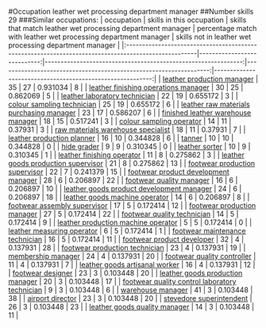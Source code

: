 #Occupation leather wet processing department manager
##Number skills 29
###Similar occupations:
| occupation                                                                                          |   skills in this occupation |   skills that match leather wet processing department manager |   percentage match with leather wet processing department manager |   skills not in leather wet processing department manager |
|:----------------------------------------------------------------------------------------------------|----------------------------:|--------------------------------------------------------------:|------------------------------------------------------------------:|----------------------------------------------------------:|
| [leather production manager](leather_production_manager.md)                                         |                          35 |                                                            27 |                                                          0.931034 |                                                         8 |
| [leather finishing operations manager](leather_finishing_operations_manager.md)                     |                          30 |                                                            25 |                                                          0.862069 |                                                         5 |
| [leather laboratory technician](leather_laboratory_technician.md)                                   |                          22 |                                                            19 |                                                          0.655172 |                                                         3 |
| [colour sampling technician](colour_sampling_technician.md)                                         |                          25 |                                                            19 |                                                          0.655172 |                                                         6 |
| [leather raw materials purchasing manager](leather_raw_materials_purchasing_manager.md)             |                          23 |                                                            17 |                                                          0.586207 |                                                         6 |
| [finished leather warehouse manager](finished_leather_warehouse_manager.md)                         |                          18 |                                                            15 |                                                          0.517241 |                                                         3 |
| [colour sampling operator](colour_sampling_operator.md)                                             |                          14 |                                                            11 |                                                          0.37931  |                                                         3 |
| [raw materials warehouse specialist](raw_materials_warehouse_specialist.md)                         |                          18 |                                                            11 |                                                          0.37931  |                                                         7 |
| [leather production planner](leather_production_planner.md)                                         |                          16 |                                                            10 |                                                          0.344828 |                                                         6 |
| [tanner](tanner.md)                                                                                 |                          10 |                                                            10 |                                                          0.344828 |                                                         0 |
| [hide grader](hide_grader.md)                                                                       |                           9 |                                                             9 |                                                          0.310345 |                                                         0 |
| [leather sorter](leather_sorter.md)                                                                 |                          10 |                                                             9 |                                                          0.310345 |                                                         1 |
| [leather finishing operator](leather_finishing_operator.md)                                         |                          11 |                                                             8 |                                                          0.275862 |                                                         3 |
| [leather goods production supervisor](leather_goods_production_supervisor.md)                       |                          21 |                                                             8 |                                                          0.275862 |                                                        13 |
| [footwear production supervisor](footwear_production_supervisor.md)                                 |                          22 |                                                             7 |                                                          0.241379 |                                                        15 |
| [footwear product development manager](footwear_product_development_manager.md)                     |                          28 |                                                             6 |                                                          0.206897 |                                                        22 |
| [footwear quality manager](footwear_quality_manager.md)                                             |                          16 |                                                             6 |                                                          0.206897 |                                                        10 |
| [leather goods product development manager](leather_goods_product_development_manager.md)           |                          24 |                                                             6 |                                                          0.206897 |                                                        18 |
| [leather goods machine operator](leather_goods_machine_operator.md)                                 |                          14 |                                                             6 |                                                          0.206897 |                                                         8 |
| [footwear assembly supervisor](footwear_assembly_supervisor.md)                                     |                          17 |                                                             5 |                                                          0.172414 |                                                        12 |
| [footwear production manager](footwear_production_manager.md)                                       |                          27 |                                                             5 |                                                          0.172414 |                                                        22 |
| [footwear quality technician](footwear_quality_technician.md)                                       |                          14 |                                                             5 |                                                          0.172414 |                                                         9 |
| [leather production machine operator](leather_production_machine_operator.md)                       |                           5 |                                                             5 |                                                          0.172414 |                                                         0 |
| [leather measuring operator](leather_measuring_operator.md)                                         |                           6 |                                                             5 |                                                          0.172414 |                                                         1 |
| [footwear maintenance technician](footwear_maintenance_technician.md)                               |                          16 |                                                             5 |                                                          0.172414 |                                                        11 |
| [footwear product developer](footwear_product_developer.md)                                         |                          32 |                                                             4 |                                                          0.137931 |                                                        28 |
| [footwear production technician](footwear_production_technician.md)                                 |                          23 |                                                             4 |                                                          0.137931 |                                                        19 |
| [membership manager](membership_manager.md)                                                         |                          24 |                                                             4 |                                                          0.137931 |                                                        20 |
| [footwear quality controller](footwear_quality_controller.md)                                       |                          11 |                                                             4 |                                                          0.137931 |                                                         7 |
| [leather goods artisanal worker](leather_goods_artisanal_worker.md)                                 |                          16 |                                                             4 |                                                          0.137931 |                                                        12 |
| [footwear designer](footwear_designer.md)                                                           |                          23 |                                                             3 |                                                          0.103448 |                                                        20 |
| [leather goods production manager](leather_goods_production_manager.md)                             |                          20 |                                                             3 |                                                          0.103448 |                                                        17 |
| [footwear quality control laboratory technician](footwear_quality_control_laboratory_technician.md) |                           9 |                                                             3 |                                                          0.103448 |                                                         6 |
| [warehouse manager](warehouse_manager.md)                                                           |                          41 |                                                             3 |                                                          0.103448 |                                                        38 |
| [airport director](airport_director.md)                                                             |                          23 |                                                             3 |                                                          0.103448 |                                                        20 |
| [stevedore superintendent](stevedore_superintendent.md)                                             |                          26 |                                                             3 |                                                          0.103448 |                                                        23 |
| [leather goods quality manager](leather_goods_quality_manager.md)                                   |                          14 |                                                             3 |                                                          0.103448 |                                                        11 |

